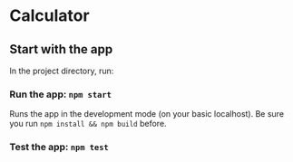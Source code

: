 # Calculator 

## Start with the app

In the project directory, run:

### Run the app: `npm start`

Runs the app in the development mode (on your basic localhost). Be sure you run `npm install && npm build` before.

### Test the app: `npm test`

